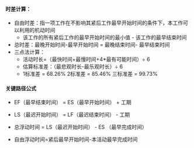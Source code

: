 #### 时差计算：

- 自由时差：指一项工作在不影响其紧后工作最早开始时间的条件下，本工作可以利用的机动时间
  - 该工作的所有紧后工作的最早开始时间的最小值   -  该工作的最早结束时间
- 总时差：最晚开始时间-最早开始时间   =   最晚结束时间- 最早结束时间
- 三点法计算：
  - 活动时长=（最快时间+最慢时间+4*最有可能时间）÷ 6
  - 估算标准差：（最悲观时长-最乐观时长）÷ 6
  - 1标准差 = 68.26%   2标准差 = 85.46%    三标准差 = 99.73%

#### 关键路径公式

- EF（最早结束时间） = ES（最早开始时间） + 工期
- LS（最迟开始时间） = LF（最迟结束时间）  - 工期

- 总浮动时间 = LS（最迟开始时间） - ES （最早完成时间）

- 自由浮动时间=紧后最早开始时间-本活动最早完成时间